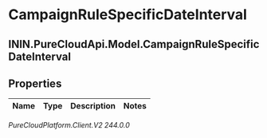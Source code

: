 # CampaignRuleSpecificDateInterval

## ININ.PureCloudApi.Model.CampaignRuleSpecificDateInterval

## Properties

|Name | Type | Description | Notes|
|------------ | ------------- | ------------- | -------------|



_PureCloudPlatform.Client.V2 244.0.0_
